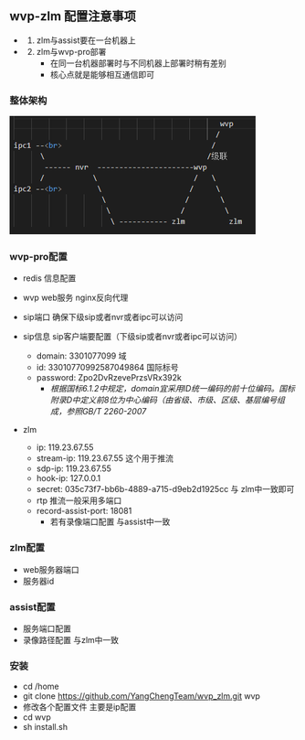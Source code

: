 ## wvp-zlm 配置注意事项

- 1. zlm与assist要在一台机器上
- 2. zlm与wvp-pro部署
     - 在同一台机器部署时与不同机器上部署时稍有差别
     - 核心点就是能够相互通信即可


### 整体架构

![架构图](arch.png)



### wvp-pro配置

- redis          信息配置
- wvp web服务    nginx反向代理
- sip端口  确保下级sip或者nvr或者ipc可以访问
- sip信息 sip客户端要配置（下级sip或者nvr或者ipc可以访问）
    - domain: 3301077099 域 
    - id: 33010770992587049864 国际标号
    - password: Zpo2DvRzevePrzsVRx392k
        - *根据国标6.1.2中规定，domain宜采用ID统一编码的前十位编码。国标附录D中定义前8位为中心编码（由省级、市级、区级、基层编号组成，参照GB/T 2260-2007*


- zlm    
    - ip:  119.23.67.55
    - stream-ip:  119.23.67.55 这个用于推流
    - sdp-ip:  119.23.67.55 
    - hook-ip: 127.0.0.1 
    - secret: 035c73f7-bb6b-4889-a715-d9eb2d1925cc 与 zlm中一致即可 
    - rtp 推流一般采用多端口
    - record-assist-port: 18081
      - 若有录像端口配置 与assist中一致

### zlm配置

- web服务器端口  
- 服务器id 


### assist配置

- 服务端口配置
- 录像路径配置 与zlm中一致


### 安装

- cd  /home
- git clone https://github.com/YangChengTeam/wvp_zlm.git wvp
- 修改各个配置文件 主要是ip配置
- cd wvp
- sh install.sh
